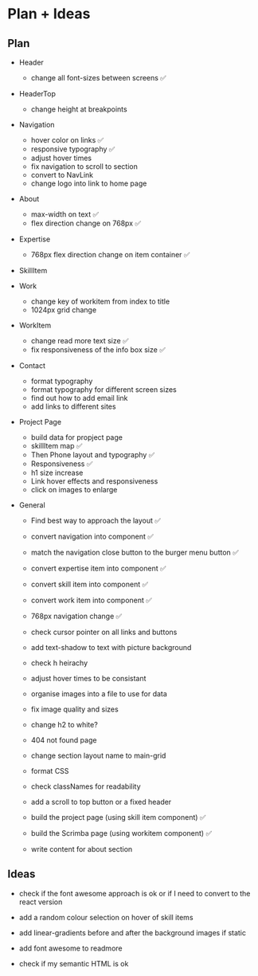 # Plan + Ideas

## Plan

- Header
    - change all font-sizes between screens ✅

- HeaderTop
    - change height at breakpoints

- Navigation
    - hover color on links ✅
    - responsive typography ✅
    - adjust hover times
    - fix navigation to scroll to section
    - convert to NavLink
    - change logo into link to home page

- About
    - max-width on text ✅
    - flex direction change on 768px ✅

- Expertise
    - 768px flex direction change on item container ✅

- SkillItem

- Work
    - change key of workitem from index to title
    - 1024px grid change

- WorkItem
    - change read more text size ✅
    - fix responsiveness of the info box size ✅

- Contact
    - format typography
    - format typography for different screen sizes
    - find out how to add email link
    - add links to different sites

- Project Page
    - build data for propject page
    - skillItem map ✅
    - Then Phone layout and typography ✅
    - Responsiveness ✅
    - h1 size increase
    - Link hover effects and responsiveness
    - click on images to enlarge

- General
    - Find best way to approach the layout ✅
    - convert navigation into component ✅
    - match the navigation close button to the burger menu button ✅
    - convert expertise item into component ✅
    - convert skill item into component ✅
    - convert work item into component ✅
    - 768px navigation change ✅
    - check cursor pointer on all links and buttons
    - add text-shadow to text with picture background
    - check h heirachy 
    - adjust hover times to be consistant
    - organise images into a file to use for data
    - fix image quality and sizes
    - change h2 to white?
    - 404 not found page

    - change section layout name to main-grid 
    - format CSS
    - check classNames for readability

    - add a scroll to top button or a fixed header

    - build the project page (using skill item component) ✅
    - build the Scrimba page (using workitem component) ✅

    - write content for about section

## Ideas

- check if the font awesome approach is ok or if I need to convert to the react version

- add a random colour selection on hover of skill items

- add linear-gradients before and after the background images if static 

- add font awesome to readmore

- check if my semantic HTML is ok